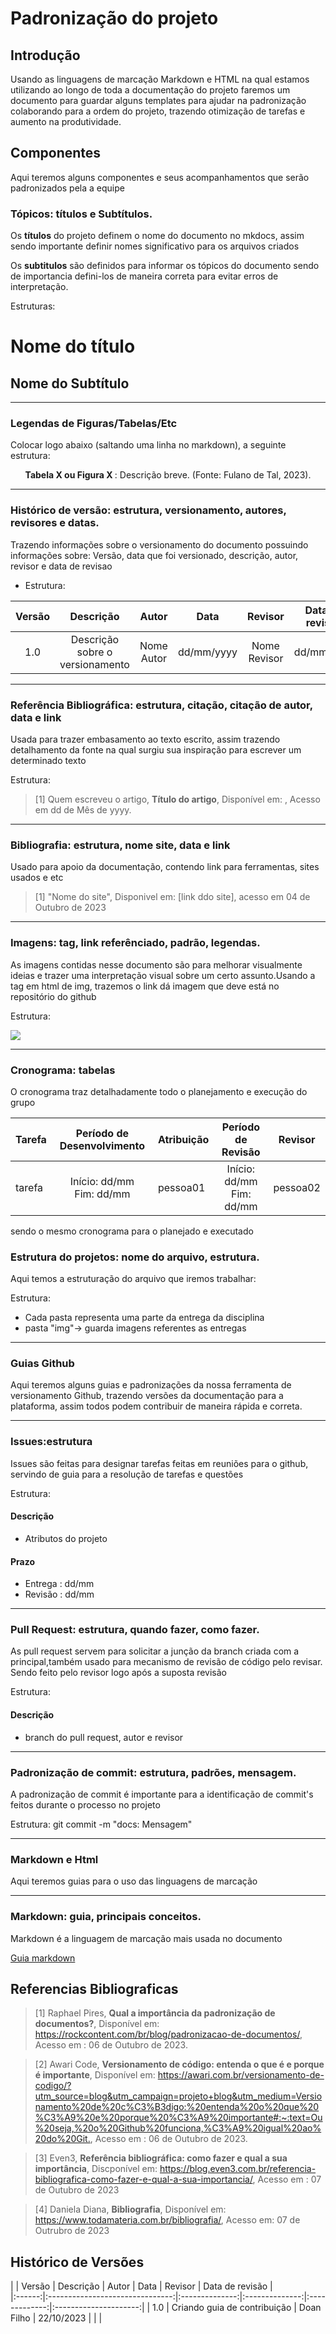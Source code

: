 # **Padronização do projeto**

## **Introdução** 
Usando as linguagens de marcação Markdown e HTML na qual estamos utilizando ao longo de toda a documentação do projeto faremos um documento para guardar alguns templates para ajudar na padronização colaborando para a ordem do projeto, trazendo otimização de tarefas e aumento na produtividade. 

## **Componentes**

Aqui teremos alguns componentes e seus acompanhamentos que serão padronizados pela a equipe

### **Tópicos: títulos e Subtítulos**.

Os **títulos** do projeto definem o nome do documento no mkdocs, assim sendo importante definir nomes significativo para os arquivos criados

Os **subtitulos** são definidos para informar os tópicos do documento sendo de importancia defini-los de maneira correta para evitar erros de interpretação.

 Estruturas:
# **Nome do título**
## **Nome do Subtítulo**
---

### **Legendas de Figuras/Tabelas/Etc**

Colocar logo abaixo (saltando uma linha no markdown), a seguinte estrutura:

<div style="text-align: center">
    <p> <b> Tabela X ou Figura X </b> : Descrição breve. (Fonte: Fulano de Tal, 2023).</p>
</div>

---

### **Histórico de versão: estrutura, versionamento, autores, revisores e datas.**

Trazendo informações sobre o versionamento do documento possuindo informações sobre: Versão, data que foi versionado, descrição, autor, revisor e data de revisao


- Estrutura:

| Versão |          Descrição              |     Autor      |      Data      |   Revisor     |    Data de revisão    |  
|:------:|:-------------------------------:|:--------------:|:--------------:|:-------------:|:---------------------:|
|  1.0   | Descrição sobre o versionamento |   Nome Autor   |   dd/mm/yyyy   | Nome Revisor  |       dd/mm/yyyy      |

---

### **Referência Bibliográfica: estrutura, citação, citação de autor, data e link**
Usada para trazer embasamento ao texto escrito, assim trazendo detalhamento da fonte na qual surgiu sua inspiração para escrever um determinado texto

Estrutura:

>[1] Quem escreveu o artigo, **Título do artigo**, Disponível em: <Link para o acesso >, Acesso em dd de Mês de yyyy.

---
### **Bibliografia: estrutura, nome site, data e link**
Usado para apoio da documentação, contendo link para ferramentas, sites usados e etc

> [1] "Nome do site", Disponivel em: [link ddo site], acesso em 04 de Outubro de 2023

---
### **Imagens: tag, link referênciado, padrão, legendas**.
As imagens contidas nesse documento são para melhorar visualmente ideias e trazer uma interpretação visual sobre um certo assunto.Usando a tag em html de img, trazemos o link dá imagem que deve está no repositório do github

Estrutura:

<img src = "link da imagem" width = tamanhopx>
 
---

### **Cronograma: tabelas**
O cronograma traz detalhadamente todo o planejamento e execução do grupo


| Tarefa | Período de Desenvolvimento | Atribuição | Período de Revisão | Revisor|
|--------|:--------------------------:|------------|:------------------:|--------|
| tarefa | Início: dd/mm <br> Fim: dd/mm | pessoa01 | Início: dd/mm <br> Fim: dd/mm| pessoa02 |

sendo o mesmo cronograma para o planejado e executado 


### **Estrutura do projetos: nome do arquivo, estrutura.**
Aqui temos a estruturação do arquivo que iremos trabalhar:

Estrutura:

- Cada pasta representa uma parte da entrega da disciplina
- pasta "img"-> guarda imagens referentes as entregas

---
### **Guias Github**

Aqui teremos alguns guias e padronizações da nossa ferramenta de versionamento Github, trazendo versões da documentação para a plataforma, assim todos podem contribuir de maneira rápida e correta. 

---

### **Issues:estrutura**
Issues são feitas para designar tarefas feitas em reuniões para o github, servindo de guia para a resolução de tarefas e questões 

Estrutura:
#### Descrição 
- Atributos do projeto

#### Prazo 
- Entrega : dd/mm
- Revisão : dd/mm 

---
### **Pull Request: estrutura, quando fazer, como fazer.** 
As pull request servem para solicitar a junção da branch criada com a principal,também usado para mecanismo de revisão de código pelo revisar. Sendo feito pelo revisor logo após a suposta revisão 

Estrutura:
#### **Descrição**
- branch do pull request, autor e revisor

---

### **Padronização de commit: estrutura, padrões, mensagem.**
A padronização de commit é importante para a identificação de commit's feitos durante o processo no projeto

Estrutura: git commit -m "docs: Mensagem"

--- 

### **Markdown e Html**
Aqui teremos guias para o uso das linguagens de marcação

---

### **Markdown: guia, principais conceitos.** 
Markdown é a linguagem de marcação mais usada no documento

[Guia markdown](https://docs.pipz.com/central-de-ajuda/learning-center/guia-basico-de-markdown#open)


## **Referencias Bibliograficas**

>[1] Raphael Pires, **Qual a importância da padronização de documentos?**, Disponível em: <https://rockcontent.com/br/blog/padronizacao-de-documentos/>, Acesso em : 06 de Outubro de 2023.

>[2] Awari Code, **Versionamento de código: entenda o que é e porque é importante**, Disponível em: <https://awari.com.br/versionamento-de-codigo/?utm_source=blog&utm_campaign=projeto+blog&utm_medium=Versionamento%20de%20c%C3%B3digo:%20entenda%20o%20que%20%C3%A9%20e%20porque%20%C3%A9%20importante#:~:text=Ou%20seja,%20o%20Github%20funciona,%C3%A9%20igual%20ao%20do%20Git.>, Acesso em : 06 de Outubro de 2023.

>[3] Even3, **Referência bibliográfica: como fazer e qual a sua importância**, Discponível em: <https://blog.even3.com.br/referencia-bibliografica-como-fazer-e-qual-a-sua-importancia/>, Acesso em : 07 de Outubro de 2023

>[4] Daniela Diana, **Bibliografia**, Disponível em: <https://www.todamateria.com.br/bibliografia/>, Acesso em: 07 de Outrubro de 2023

## **Histórico de Versões**

|
| Versão |          Descrição              |     Autor      |      Data      |   Revisor     |    Data de revisão    |  
|:------:|:-------------------------------:|:--------------:|:--------------:|:-------------:|:---------------------:|
| 1.0    | Criando guia de contribuição | Doan Filho | 22/10/2023 |  |  |